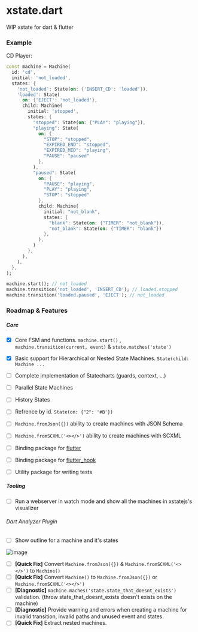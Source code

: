 # xstate.dart
WIP xstate for dart &amp; flutter

### Example
CD Player:

```dart
const machine = Machine(
  id: 'cd',
  initial: 'not_loaded',
  states: {
    'not_loaded': State(on: {'INSERT_CD': 'loaded'}),
    'loaded': State(
      on: {'EJECT': 'not_loaded'},
      child: Machine(
        initial: 'stopped',
        states: {
          "stopped": State(on: {"PLAY": "playing"}),
          "playing": State(
            on: {
              "STOP": "stopped",
              "EXPIRED_END": "stopped",
              "EXPIRED_MID": "playing",
              "PAUSE": "paused"
            },
          ),
          "paused": State(
            on: {
              "PAUSE": "playing",
              "PLAY": "playing",
              "STOP": "stopped"
            },
            child: Machine(
              initial: "not_blank",
              states: {
                "blank": State(on: {"TIMER": "not_blank"}),
                "not_blank": State(on: {"TIMER": "blank"})
              },
            ),
          )
        },
      ),
    ),
  },
);

machine.start(); // not_loaded
machine.transition('not_loaded', 'INSERT_CD'); // loaded.stopped
machine.transition('loaded.paused', 'EJECT'); // not_loaded
```

### Roadmap & Features

##### Core

- [x] Core FSM and functions. `machine.start()` , `machine.transition(current, event)` & `state.matches('state')`
- [x] Basic support for Hierarchical or Nested State Machines. `State(child: Machine ...`
- [ ] Complete implementation of Statecharts (guards, context, ...)
- [ ] Parallel State Machines
- [ ] History States
- [ ] Refrence by id. `State(on: {"2": '#B'})`
- [ ] `Machine.fromJson({})` ability to create machines with JSON Schema
- [ ] `Machine.fromSCXML('<></>')` ability to create machines with SCXML
- [ ] Binding package for [flutter](https://github.com/flutter/flutter)
- [ ] Binding package for [flutter_hook](https://github.com/rrousselGit/flutter_hooks)
- [ ] Utility package for writing tests


##### Tooling
- [ ] Run a webserver in watch mode and show all the machines in xstatejs's visualizer
###### Dart Analyzer Plugin
- [ ] Show outline for a machine and it's states

![image](https://user-images.githubusercontent.com/1113944/74012163-d119a280-499e-11ea-8256-a8ad74b40501.png)

- [ ] __[Quick Fix]__ Convert `Machine.fromJson({})` & `Machine.fromSCXML('<></>')` to `Machine()`
- [ ] __[Quick Fix]__ Convert `Machine()` to `Machine.fromJson({})` or `Machine.fromSCXML('<></>')`
- [ ] __[Diagnostic]__ `machine.maches('state.state_that_doesnt_exists')` validation. (throw state_that_doesnt_exists doesn't exists on the machine)
- [ ] __[Diagnostic]__ Provide warning and errors when creating a machine for invalid transition, invalid paths and unused event and states.
- [ ] __[Quick Fix]__ Extract nested machines.
